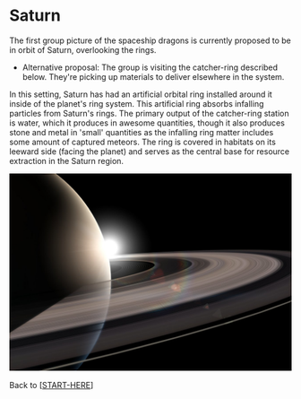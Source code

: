 # Saturn

The first group picture of the spaceship dragons is currently proposed to be in orbit of Saturn, overlooking the rings.

- Alternative proposal:  The group is visiting the catcher-ring described below.  They're picking up materials to deliver elsewhere in the system.

In this setting, Saturn has had an artificial orbital ring installed around it inside of the planet's ring system.  This artificial ring absorbs infalling particles from Saturn's rings.  The primary output of the catcher-ring station is water, which it produces in awesome quantities, though it also produces stone and metal in 'small' quantities as the infalling ring matter includes some amount of captured meteors.  The ring is covered in habitats on its leeward side (facing the planet) and serves as the central base for resource extraction in the Saturn region.

![](astro_bk_still1.jpg)

Back to [[START-HERE]]

[//begin]: # "Autogenerated link references for markdown compatibility"
[START-HERE]: START-HERE.md "START HERE"
[//end]: # "Autogenerated link references"